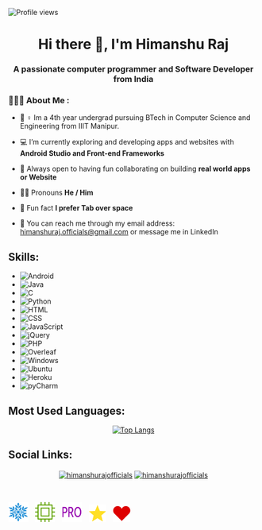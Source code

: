![Profile views](https://gpvc.arturio.dev/himanshurajofficials) 

<h1 align="center">Hi there 👋, I'm Himanshu Raj</h1>
<h3 align="center">A passionate computer programmer and Software Developer from India</h3>
<h3 align="left">👩🏻‍💻 About Me :</h3>

-  🙋 ♀️ Im a 4th year undergrad pursuing BTech in  Computer Science and Engineering from IIIT Manipur.

- 💻  I’m currently exploring and developing apps and websites with **Android Studio and Front-end Frameworks**

- 🤝 Always open to having fun collaborating on building **real world apps or Website**

- 👩🏻 Pronouns **He / Him**

- 🌈 Fun fact **I prefer Tab over space**
- 📧  You can reach me through my email address: <a href="himanshuraj.officials@gmail.com">himanshuraj.officials@gmail.com </a> or message me in LinkedIn
<!-- -  <a href="https://www.linkedin.com/in/himanshurajofficals/">HimanshuRaj</a> -->





              

## Skills: 
* ![Android](https://img.shields.io/badge/Android-3DDC84?style=for-the-badge&logo=android&logoColor=white)
* ![Java](https://img.shields.io/badge/java-%23ED8B00.svg?style=for-the-badge&logo=java&logoColor=white)
* ![C](https://img.shields.io/badge/c-%2300599C.svg?style=for-the-badge&logo=c&logoColor=white) 
* ![Python](https://img.shields.io/badge/python-3670A0?style=for-the-badge&logo=python&logoColor=ffdd54)
* ![HTML](https://img.shields.io/badge/HTML5-E34F26?style=for-the-badge&logo=html5&logoColor=white)
* ![CSS](https://img.shields.io/badge/CSS-239120?&style=for-the-badge&logo=css3&logoColor=white)
* ![JavaScript](https://img.shields.io/badge/JavaScript-F7DF1E?style=for-the-badge&logo=javascript&logoColor=black)
* ![jQuery](https://img.shields.io/badge/jQuery-0769AD?style=for-the-badge&logo=jquery&logoColor=white)
* ![PHP](https://img.shields.io/badge/PHP-777BB4?style=for-the-badge&logo=php&logoColor=white)
* ![Overleaf](https://img.shields.io/badge/Overleaf-47A141?style=for-the-badge&logo=Overleaf&logoColor=white)
* ![Windows](https://img.shields.io/badge/Windows-0078D6?style=for-the-badge&logo=windows&logoColor=white)
* ![Ubuntu](https://img.shields.io/badge/Ubuntu-E95420?style=for-the-badge&logo=ubuntu&logoColor=white)
* ![Heroku](https://img.shields.io/badge/Heroku-430098?style=for-the-badge&logo=heroku&logoColor=white)
* ![pyCharm](https://img.shields.io/badge/PyCharm-000000.svg?&style=for-the-badge&logo=PyCharm&logoColor=white)


<h2 align="left">Most Used Languages:</h2>
<div align="center">


[![Top Langs](https://github-readme-stats.vercel.app/api/top-langs/?username=himanshurajofficials&layout=compact&langs_count=6)](https://github.com/himanshurajofficials/github-readme-stats)

</div>


 
<h2 align="left">Social Links:</h2> 
<div align="center">
<a href="https://linkedin.com/comm/mynetwork/discovery-see-all?usecase=PEOPLE_FOLLOWS&followMember=himanshurajofficials"> <img align="center" src="https://i0.wp.com/www.pmolearning.co.uk/wp-content/uploads/2019/08/linkedin-logo.png?ssl=1" height="36" width="160" alt="himanshurajofficials" /></a>
<a href="https://github.com/himanshurajofficials"> <img align="center" src="https://encrypted-tbn0.gstatic.com/images?q=tbn:ANd9GcQduHwLUzYYcR7wU0OcFS2VSVDxIP8efho7Vg&usqp=CAU" height="36" width="160" alt="himanshurajofficials" /></a><br><br>

</div>

<h2 align="left"></h2> 

<!-- ![Profile views](https://gpvc.arturio.dev/himanshurajofficials)  -->

<a href='https://archiveprogram.github.com/'><img src='https://raw.githubusercontent.com/acervenky/animated-github-badges/master/assets/acbadge.gif' width='40' height='40'></a> <a href='https://docs.github.com/en/developers'><img src='https://raw.githubusercontent.com/acervenky/animated-github-badges/master/assets/devbadge.gif' width='40' height='40'></a> <a href='https://github.com/pricing'><img src='https://raw.githubusercontent.com/acervenky/animated-github-badges/master/assets/pro.gif' width='40' height='40'></a> <a href='https://stars.github.com/'><img src='https://raw.githubusercontent.com/acervenky/animated-github-badges/master/assets/starbadge.gif' width='35' height='35'></a> <a href='https://docs.github.com/en/github/supporting-the-open-source-community-with-github-sponsors'><img src='https://raw.githubusercontent.com/acervenky/animated-github-badges/master/assets/sponsorbadge.gif' width='35' height='35'></a> 
